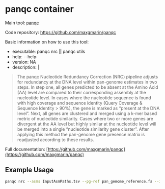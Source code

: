 # panqc container

Main tool: [panqc](https://github.com/maxgmarin/panqc)
  
Code repository: https://github.com/maxgmarin/panqc

Basic information on how to use this tool:
- executable: panqc nrc || panqc utils
- help: --help
- version: NA
- description: |

> The panqc Nucleotide Redundancy Correction (NRC) pipeline adjusts for redundancy at the DNA level within pan-genome estimates in two steps. In step one, all genes predicted to be absent at the Amino Acid (AA) level are compared to their corresponding assembly at the nucleotide level. In cases where the nucleotide sequence is found with high coverage and sequence identity (Query Coverage & Sequence Identity > 90%), the gene is marked as “present at the DNA level”. Next, all genes are clustered and merged using a k-mer based metric of nucleotide similarity. Cases where two or more genes are divergent at the AA level but highly similar at the nucleotide level will be merged into a single “nucleotide similarity gene cluster”. After applying this method the pan-genome gene presence matrix is readjusted according to these results.

  
Full documentation: [https://github.com/maxgmarin/panqc](https://github.com/maxgmarin/panqc)

## Example Usage

```bash
panqc nrc --asms InputAsmPaths.tsv --pg-ref pan_genome_reference.fa --is-rtab gene_presence_absence.Rtab --results_dir results/
```

